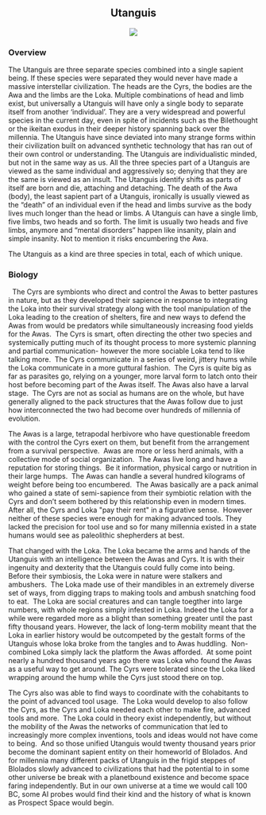 

<h2 align="center">Utanguis
</h2>
<p align="center">
<img src="https://media.discordapp.net/attachments/140616787539656704/869111562663780382/Untitled_Artwork.png?width=956&height=621">
</p>

### Overview

The Utanguis are three separate species combined into a single sapient being. If these species were separated they would never have made a massive interstellar civilization.  The heads are the Cyrs, the bodies are the Awa and the limbs are the Loka.  Multiple combinations of head and limb exist, but universally a Utanguis will have only a single body to separate itself from another ‘individual’.  They are a very widespread and powerful species in the current day, even in spite of incidents such as the Bilethought or the ikeitan exodus in their deeper history spanning back over the millennia.  The Utanguis have since deviated into many strange forms within their civilization built on advanced synthetic technology that has ran out of their own control or understanding.  The Utanguis are individualistic minded, but not in the same way as us.  All the three species part of a Utanguis are viewed as the same individual and aggressively so; denying that they are the same is viewed as an insult. The Utanguis identify shifts as parts of itself are born and die, attaching and detaching.  The death of the Awa (body), the least sapient part of a Utanguis, ironically is usually viewed as the “death” of an individual even if the head and limbs survive as the body lives much longer than the head or limbs.  A Utanguis can have a single limb, five limbs, two heads and so forth.  The limit is usually two heads and five limbs, anymore and “mental disorders” happen like insanity, plain and simple insanity.  Not to mention it risks encumbering the Awa.  

The Utanguis as a kind are three species in total, each of which unique.

### Biology
 
The Cyrs are symbionts who direct and control the Awas to better pastures in nature, but as they developed their sapience in response to integrating the Loka into their survival strategy along with the tool manipulation of the Loka leading to the creation of shelters, fire and new ways to defend the Awas from would be predators while simultaneously increasing food yields for the Awas.  The Cyrs is smart, often directing the other two species and systemically putting much of its thought process to more systemic planning and partial communication- however the more sociable Loka tend to like talking more.  The Cyrs communicate in a series of weird, jittery hums while the Loka communicate in a more guttural fashion.  The Cyrs is quite big as far as parasites go, relying on a younger, more larval form to latch onto their host before becoming part of the Awas itself.  The Awas also have a larval stage.  The Cyrs are not as social as humans are on the whole, but have generally aligned to the pack structures that the Awas follow due to just how interconnected the two had become over hundreds of millennia of evolution.

The Awas is a large, tetrapodal herbivore who have questionable freedom with the control the Cyrs exert on them, but benefit from the arrangement from a survival perspective.  Awas are more or less herd animals, with a collective mode of social organization.  The Awas live long and have a reputation for storing things.  Be it information, physical cargo or nutrition in their large humps.  The Awas can handle a several hundred kilograms of weight before being too encumbered.  The Awas basically are a pack animal who gained a state of semi-sapience from their symbiotic relation with the Cyrs and don’t seem bothered by this relationship even in modern times.  After all, the Cyrs and Loka "pay their rent" in a figurative sense.  However neither of these species were enough for making advanced tools.  They lacked the precision for tool use and so for many millennia existed in a state humans would see as paleolithic shepherders at best.

That changed with the Loka.  The Loka became the arms and hands of the Utanguis with an intelligence between the Awas and Cyrs.  It is with their ingenuity and dexterity that the Utanguis could fully come into being.  Before their symbiosis, the Loka were in nature were stalkers and ambushers.  The Loka made use of their mandibles in an extremely diverse set of ways, from digging traps to making tools and ambush snatching food to eat.  The Loka are social creatures and can tangle toegther into large numbers, with whole regions simply infested in Loka.  Indeed the Loka for a while were regarded more as a blight than something greater until the past fifty thousand years. However, the lack of long-term mobility meant that the Loka in earlier history would be outcompeted by the gestalt forms of the Utanguis whose loka broke from the tangles and to Awas huddling.  Non-combined Loka simply lack the platform the Awas afforded.  At some point nearly a hundred thousand years ago there was Loka who found the Awas as a useful way to get around.  The Cyrs were tolerated since the Loka liked wrapping around the hump while the Cyrs just stood there on top.  

The Cyrs also was able to find ways to coordinate with the cohabitants to the point of advanced tool usage.  The Loka would develop to also follow the Cyrs, as the Cyrs and Loka needed each other to make fire, advanced tools and more.  The Loka could in theory exist independently, but without the mobility of the Awas the networks of communication that led to increasingly more complex inventions, tools and ideas would not have come to being.  And so those unified Utanguis would twenty thousand years prior become the dominant sapient entity on their homeworld of Blolados.  And for millennia many different packs of Utanguis in the frigid steppes of Blolados slowly advanced to civilizations that had the potential to in some other universe be break with a planetbound existence and become space faring independently.  But in our own universe at a time we would call 100 BC, some AI probes would find their kind and the history of what is known as Prospect Space would begin.
